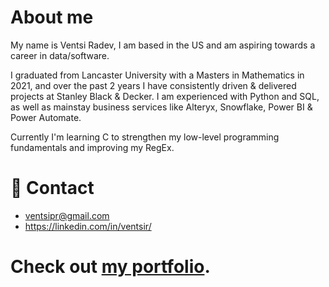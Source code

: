 # About me

My name is Ventsi Radev, I am based in the US and am aspiring towards a career in data/software.

I graduated from Lancaster University with a Masters in Mathematics in 2021, and over the past 2 years I have consistently driven & delivered projects at Stanley Black & Decker. I am experienced with Python and SQL, as well as mainstay business services like Alteryx, Snowflake, Power BI & Power Automate.

Currently I'm learning C to strengthen my low-level programming fundamentals and improving my RegEx.

# 📧 Contact
- ventsipr@gmail.com
- https://linkedin.com/in/ventsir/

# Check out [my portfolio](./Portfolio).

<!---
ventsiR/ventsiR is a ✨ special ✨ repository because its `README.md` (this file) appears on your GitHub profile.
You can click the Preview link to take a look at your changes.
--->

